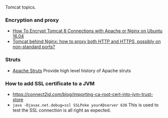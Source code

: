 Tomcat topics.

### Encryption and proxy
* [How To Encrypt Tomcat 8 Connections with Apache or Nginx on Ubuntu 16.04](https://www.digitalocean.com/community/tutorials/how-to-encrypt-tomcat-8-connections-with-apache-or-nginx-on-ubuntu-16-04)
* [Tomcat behind Nginx: how to proxy both HTTP and HTTPS, possibly on non-standard ports?](https://stackoverflow.com/questions/30603263/tomcat-behind-nginx-how-to-proxy-both-http-and-https-possibly-on-non-standard)


### Struts 
* [Apache Struts](https://www.jrebel.com/blog/apache-struts)  Provide high level history of Apache struts


### How to add SSL certificate to a JVM
* https://connect2id.com/blog/importing-ca-root-cert-into-jvm-trust-store
* ```java -Djavax.net.debug=ssl SSLPoke yourADserver 636``` This is used to test the SSL connection is all right as expected.
